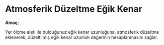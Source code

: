 # Atmosferik Düzeltme Eğik Kenar

**Amaç;**

Yer ölçme aleti ile bulduğunuz eğik kenar uzunluğuna, atmosferik düzeltme eklenerek, düzeltilmiş eğik kenar uzunluk değerinin hesaplanmasını sağlar.
